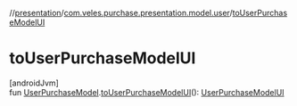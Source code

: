 //[presentation](../../index.md)/[com.veles.purchase.presentation.model.user](index.md)/[toUserPurchaseModelUI](to-user-purchase-model-u-i.md)

# toUserPurchaseModelUI

[androidJvm]\
fun [UserPurchaseModel](../../../domain/domain/com.veles.purchase.domain.model.user/-user-purchase-model/index.md).[toUserPurchaseModelUI](to-user-purchase-model-u-i.md)(): [UserPurchaseModelUI](-user-purchase-model-u-i/index.md)
